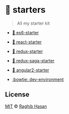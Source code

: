 # 🍴 starters

> All my starter kit

* [🦄 es6-starter ](https://github.com/ragmha/es6-starter)

* [🦄 react-starter](https://github.com/ragmha/react-starter)

* [🦄 redux-starter](https://github.com/ragmha/redux-starter)

* [🦄 redux-saga-starter](https://github.com/ragmha/redux-saga-starter)

* [🦄 angular2-starter](https://github.com/ragmha/ng2-starter)

* [:bowtie: dev-environment](https://github.com/ragmha/dev-environment)


## License
[MIT](./license) © [Raghib Hasan](http://raghibm.com/)
